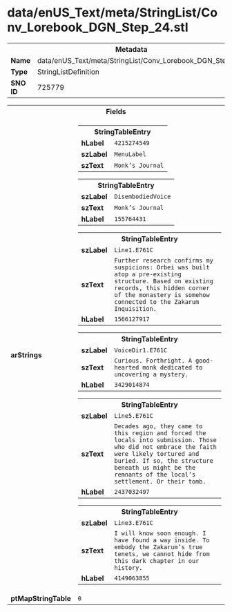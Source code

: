 <h1>data/enUS_Text/meta/StringList/Conv_Lorebook_DGN_Step_24.stl</h1><table><tr><th colspan="100%">Metadata</th></tr><tr><td><b>Name</b></td><td>data/enUS_Text/meta/StringList/Conv_Lorebook_DGN_Step_24.stl</td></tr><tr><td><b>Type</b></td><td>StringListDefinition</td></tr><tr><td><b>SNO ID</b></td><td>725779</td></tr></table>

<table><tr><th colspan="100%">Fields</th></tr><tr><td><b>arStrings</b></td><td><table><tr><th colspan="100%">StringTableEntry</th></tr><tr><td><b>hLabel</b></td><td><code>4215274549</code></td></tr><tr><td><b>szLabel</b></td><td><code>MenuLabel</code></td></tr><tr><td><b>szText</b></td><td><code>Monk’s Journal</code></td></tr></table>


<table><tr><th colspan="100%">StringTableEntry</th></tr><tr><td><b>szLabel</b></td><td><code>DisembodiedVoice</code></td></tr><tr><td><b>szText</b></td><td><code>Monk’s Journal</code></td></tr><tr><td><b>hLabel</b></td><td><code>155764431</code></td></tr></table>


<table><tr><th colspan="100%">StringTableEntry</th></tr><tr><td><b>szLabel</b></td><td><code>Line1.E761C</code></td></tr><tr><td><b>szText</b></td><td><code>Further research confirms my suspicions: Orbei was built atop a pre-existing structure. Based on existing records, this hidden corner of the monastery is somehow connected to the Zakarum Inquisition.</code></td></tr><tr><td><b>hLabel</b></td><td><code>1566127917</code></td></tr></table>


<table><tr><th colspan="100%">StringTableEntry</th></tr><tr><td><b>szLabel</b></td><td><code>VoiceDir1.E761C</code></td></tr><tr><td><b>szText</b></td><td><code>Curious. Forthright. A good-hearted monk dedicated to uncovering a mystery.</code></td></tr><tr><td><b>hLabel</b></td><td><code>3429014874</code></td></tr></table>


<table><tr><th colspan="100%">StringTableEntry</th></tr><tr><td><b>szLabel</b></td><td><code>Line5.E761C</code></td></tr><tr><td><b>szText</b></td><td><code>Decades ago, they came to this region and forced the locals into submission. Those who did not embrace the faith were likely tortured and buried. If so, the structure beneath us might be the remnants of the local’s settlement. Or their tomb.</code></td></tr><tr><td><b>hLabel</b></td><td><code>2437032497</code></td></tr></table>


<table><tr><th colspan="100%">StringTableEntry</th></tr><tr><td><b>szLabel</b></td><td><code>Line3.E761C</code></td></tr><tr><td><b>szText</b></td><td><code>I will know soon enough. I have found a way inside. To embody the Zakarum’s true tenets, we cannot hide from this dark chapter in our history.</code></td></tr><tr><td><b>hLabel</b></td><td><code>4149063855</code></td></tr></table>


</td></tr><tr><td><b>ptMapStringTable</b></td><td><code>0</code></td></tr></table>

